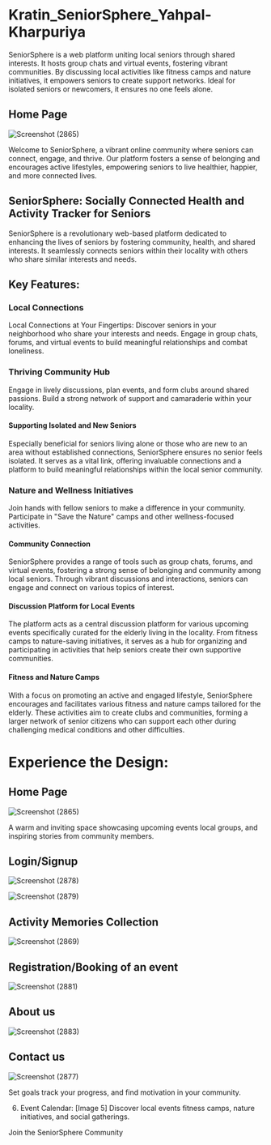 # Kratin_SeniorSphere_Yahpal-Kharpuriya
SeniorSphere is a web platform uniting local seniors through shared interests. It hosts group chats and virtual events, fostering vibrant communities. By discussing local activities like fitness camps and nature initiatives, it empowers seniors to create support networks. Ideal for isolated seniors or newcomers, it ensures no one feels alone.

## Home Page

![Screenshot (2865)](https://github.com/Yashpalk692/Kratin_SeniorSphere_Yahpal-Kharpuriya/assets/92738357/6de10f8d-b374-40d0-99c1-049a169f515b)

Welcome to SeniorSphere, a vibrant online community where seniors can connect, engage, and thrive. Our platform fosters a sense of belonging and encourages active lifestyles, empowering seniors to live healthier, happier, and more connected lives.

## SeniorSphere: Socially Connected Health and Activity Tracker for Seniors

SeniorSphere is a revolutionary web-based platform dedicated to enhancing the lives of seniors by fostering community, health, and shared interests. It seamlessly connects seniors within their locality with others who share similar interests and needs.

## Key Features:

### Local Connections
Local Connections at Your Fingertips: Discover seniors in your neighborhood who share your interests and needs. Engage in group chats, forums, and virtual events to build meaningful relationships and combat loneliness.

### Thriving Community Hub
Engage in lively discussions, plan events, and form clubs around shared passions. Build a strong network of support and camaraderie within your locality.

#### Supporting Isolated and New Seniors
Especially beneficial for seniors living alone or those who are new to an area without established connections, SeniorSphere ensures no senior feels isolated. It serves as a vital link, offering invaluable connections and a platform to build meaningful relationships within the local senior community.

### Nature and Wellness Initiatives
Join hands with fellow seniors to make a difference in your community. Participate in "Save the Nature" camps and other wellness-focused activities.

#### Community Connection
SeniorSphere provides a range of tools such as group chats, forums, and virtual events, fostering a strong sense of belonging and community among local seniors. Through vibrant discussions and interactions, seniors can engage and connect on various topics of interest.

#### Discussion Platform for Local Events
The platform acts as a central discussion platform for various upcoming events specifically curated for the elderly living in the locality. From fitness camps to nature-saving initiatives, it serves as a hub for organizing and participating in activities that help seniors create their own supportive communities.

#### Fitness and Nature Camps
With a focus on promoting an active and engaged lifestyle, SeniorSphere encourages and facilitates various fitness and nature camps tailored for the elderly. These activities aim to create clubs and communities, forming a larger network of senior citizens who can support each other during challenging medical conditions and other difficulties.


# Experience the Design:

## Home Page 

![Screenshot (2865)](https://github.com/Yashpalk692/Kratin_SeniorSphere_Yahpal-Kharpuriya/assets/92738357/6de10f8d-b374-40d0-99c1-049a169f515b)

A warm and inviting space showcasing upcoming events local groups, and inspiring stories from community members.

## Login/Signup

![Screenshot (2878)](https://github.com/Yashpalk692/Kratin_SeniorSphere_Yahpal-Kharpuriya/assets/92738357/780834ce-5c98-4878-b5c8-c022cdc8fd3f)

![Screenshot (2879)](https://github.com/Yashpalk692/Kratin_SeniorSphere_Yahpal-Kharpuriya/assets/92738357/8a5afec0-be89-4d99-b7c7-dcc64b9a0205)

## Activity Memories Collection 

![Screenshot (2869)](https://github.com/Yashpalk692/Kratin_SeniorSphere_Yahpal-Kharpuriya/assets/92738357/d9a7aea3-284e-4923-a0f3-824d9e20de2d)

## Registration/Booking of an event

![Screenshot (2881)](https://github.com/Yashpalk692/Kratin_SeniorSphere_Yahpal-Kharpuriya/assets/92738357/995d6f18-98ba-4068-9a10-c88f68c4a570)

## About us

![Screenshot (2883)](https://github.com/Yashpalk692/Kratin_SeniorSphere_Yahpal-Kharpuriya/assets/92738357/e537ed06-6831-43fe-b9ab-8908436f9fa1)

## Contact us

![Screenshot (2877)](https://github.com/Yashpalk692/Kratin_SeniorSphere_Yahpal-Kharpuriya/assets/92738357/54995525-5260-4608-a9c9-7129ebc6c4dc)

Set goals track your progress, and find motivation in your community.

6. Event Calendar: [Image 5] Discover local events fitness camps, nature initiatives, and social gatherings.

Join the SeniorSphere Community

